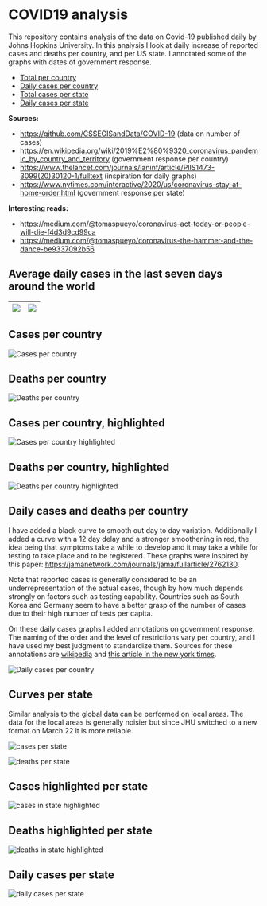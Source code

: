 # COVID19 analysis

This repository contains analysis of the data on Covid-19 published daily by Johns Hopkins University. In this analysis I look at daily increase of reported cases and deaths per country, and per US state. I annotated some of the graphs with dates of government response.

* [Total per country](#country_log)
* [Daily cases per country](#country_daily)
* [Total cases per state](#state_log)
* [Daily cases per state](#state_daily)

<b>Sources:</b>
* https://github.com/CSSEGISandData/COVID-19 (data on number of cases)
* https://en.wikipedia.org/wiki/2019%E2%80%9320_coronavirus_pandemic_by_country_and_territory (government response per country)
* https://www.thelancet.com/journals/laninf/article/PIIS1473-3099(20)30120-1/fulltext (inspiration for daily graphs)
* https://www.nytimes.com/interactive/2020/us/coronavirus-stay-at-home-order.html (government response per state)

<b>Interesting reads: </b>
* https://medium.com/@tomaspueyo/coronavirus-act-today-or-people-will-die-f4d3d9cd99ca
* https://medium.com/@tomaspueyo/coronavirus-the-hammer-and-the-dance-be9337092b56

## Average daily cases in the last seven days around the world <!-- US and in the world.-->

<img src=./figs/covid_map.png  >          |   <img src=./figs/covid_state_map.png  >  
:-------------------------:|:-------------------------:

## Cases per country <a name="country_log"></a>
![Cases per country](./figs/covid_country_caseslog.png)


## Deaths per country <a name="country_log"></a>
![Deaths per country](./figs/covid_country_deathslog.png)

## Cases per country, highlighted
![Cases per country highlighted](./figs/covid_country_casesHighlightLog.png)

## Deaths per country, highlighted
![Deaths per country highlighted](./figs/covid_country_deathsHighlightLog.png)


## Daily cases and deaths per country  <a name="country_daily"></a>
I have added a black curve to smooth out day to day variation. Additionally I added a curve with a 12 day delay and a stronger smoothening in red, the idea being that symptoms take a while to develop and it may take a while for testing to take place and to be registered. These graphs were inspired by this paper: https://jamanetwork.com/journals/jama/fullarticle/2762130.

Note that reported cases is generally considered to be an underrepresentation of the actual cases, though by how much depends strongly on factors such as testing capability. Countries such as South Korea and Germany seem to have a better grasp of the number of cases due to their high number of tests per capita.

On these daily cases graphs I added annotations on government response. The naming of the order and the level of restrictions vary per country, and I have used my best judgment to standardize them. Sources for these annotations are [wikipedia](https://en.wikipedia.org/wiki/2019%E2%80%9320_coronavirus_pandemic_by_country_and_territory) and [this article in the new york times](https://www.nytimes.com/interactive/2020/us/coronavirus-stay-at-home-order.html).  

![Daily cases per country](./figs/covid_country_dailycases.png)



## Curves per state <a name="state_log"></a>
Similar analysis to the global data can be performed on local areas. The data for the local areas is generally noisier but since JHU switched to a new format on March 22 it is more reliable.


![cases per state](./figs/covid_state_caseslog.png)

![deaths per state](./figs/covid_state_deathslog.png)

## Cases highlighted per state
![cases in state highlighted](./figs/covid_state_casesHighlightLog.png)

## Deaths highlighted per state
![deaths in state highlighted](./figs/covid_state_deathsHighlightLog.png)


## Daily cases per state <a name="state_daily"></a>
![daily cases per state](./figs/covid_state_dailycases.png)
